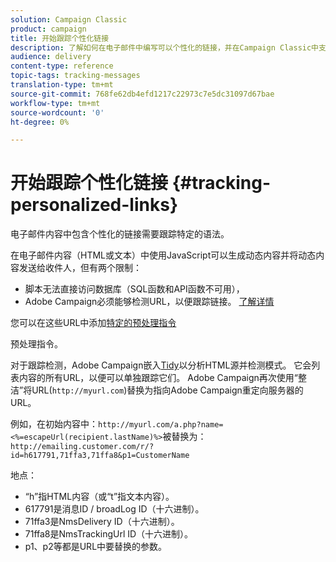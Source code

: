 ```yaml
---
solution: Campaign Classic
product: campaign
title: 开始跟踪个性化链接
description: 了解如何在电子邮件中编写可以个性化的链接，并在Campaign Classic中支持跟踪。
audience: delivery
content-type: reference
topic-tags: tracking-messages
translation-type: tm+mt
source-git-commit: 768fe62db4efd1217c22973c7e5dc31097d67bae
workflow-type: tm+mt
source-wordcount: '0'
ht-degree: 0%

---
```



# 开始跟踪个性化链接 {#tracking-personalized-links}

电子邮件内容中包含个性化的链接需要跟踪特定的语法。

在电子邮件内容（HTML或文本）中使用JavaScript可以生成动态内容并将动态内容发送给收件人，但有两个限制：

* 脚本无法直接访问数据库（SQL函数和API函数不可用），
* Adobe Campaign必须能够检测URL，以便跟踪链接。 [了解详情](detecting-tracking-urls.md)

您可以在这些URL中添加[特定的预处理指令](pre-processing-instructions.md)

预处理指令。

对于跟踪检测，Adobe Campaign嵌入[Tidy](http://www.html-tidy.org/)以分析HTML源并检测模式。 它会列表内容的所有URL，以便可以单独跟踪它们。 Adobe Campaign再次使用“整洁”将URL(`http://myurl.com`)替换为指向Adobe Campaign重定向服务器的URL。

例如，在初始内容中：`http://myurl.com/a.php?name=<%=escapeUrl(recipient.lastName)%>`被替换为：`http://emailing.customer.com/r/?id=h617791,71ffa3,71ffa8&p1=CustomerName`

地点：

* “h”指HTML内容（或“t”指文本内容）。
* 617791是消息ID / broadLog ID（十六进制）。
* 71ffa3是NmsDelivery ID（十六进制）。
* 71ffa8是NmsTrackingUrl ID（十六进制）。
* p1、p2等都是URL中要替换的参数。
